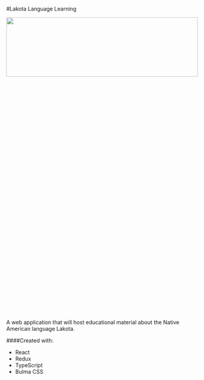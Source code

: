#Lakota Language Learning

<p align="center">
  <img width="100%" height="20%" src="https://upload.wikimedia.org/wikipedia/commons/thumb/9/98/Lakota_Beaded_Saddle_Belt_01.jpg/2880px-Lakota_Beaded_Saddle_Belt_01.jpg">
</p>

A web application that will host educational material about the Native American language Lakota.

####Created with:

- React
- Redux
- TypeScript
- Bulma CSS

